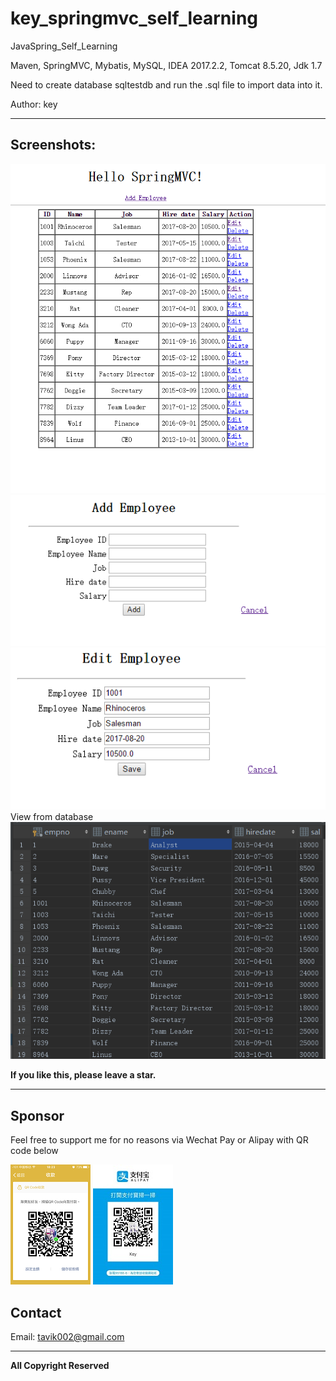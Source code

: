 # key_springmvc_self_learning

JavaSpring_Self_Learning
 
Maven, SpringMVC, Mybatis, MySQL, IDEA 2017.2.2, Tomcat 8.5.20, Jdk 1.7



Need to create database sqltestdb and run the .sql file to import data into it.

Author: key



-----

## Screenshots:


![home](https://github.com/tavik000/JavaSpring_Self_Learning/raw/master/Screenshots/home.png)
![add](https://github.com/tavik000/JavaSpring_Self_Learning/raw/master/Screenshots/add.png)
![edit](https://github.com/tavik000/JavaSpring_Self_Learning/raw/master/Screenshots/edit.png)
View from database
![database](https://github.com/tavik000/JavaSpring_Self_Learning/raw/master/Screenshots/database.png)


**If you like this, please leave a star.**

-----

## Sponsor
Feel free to support me for no reasons via Wechat Pay or Alipay with QR code below



![wechat pay](https://github.com/tavik000/JavaSpring_Self_Learning/raw/master/Screenshots/wechatpay.png)
![alipay](https://github.com/tavik000/JavaSpring_Self_Learning/raw/master/Screenshots/alipay.jpg)




## Contact



Email:  tavik002@gmail.com

-----

**All Copyright Reserved**
